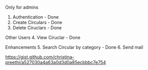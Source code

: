 Only for admins
1. Authentication - Done
2. Create Circulars - Done
3. Delete Ciruclars - Done

Other Users
4. View Ciruclar - Done

Enhancements
5. Search Circular by category - Done
6. Send mail 

https://gist.github.com/christina-preethi/a527030a4a63a0d3d0a85ecbbbc7e754